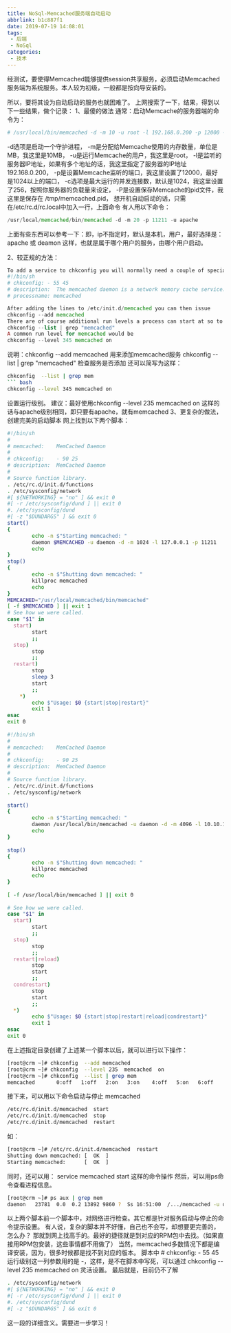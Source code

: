 ```yaml
---
title: NoSql-Memcached服务端自动启动
abbrlink: b1c887f1
date: 2019-07-19 14:08:01
tags:
 - 后端
 - NoSql
categories:
 - 技术
---
```


经测试，要使得Memcached能够提供session共享服务，必须启动Memcached服务端为系统服务。本人较为初级，一般都是按向导安装的。

所以，要将其设为自动启动的服务也就困难了。
上网搜索了一下，结果，得到以下一些结果，做个记录：
1、最傻的做法
通常：启动Memcache的服务器端的命令为：
``` php
# /usr/local/bin/memcached -d -m 10 -u root -l 192.168.0.200 -p 12000 -c 256 -P /tmp/memcached.pid
```
-d选项是启动一个守护进程，
-m是分配给Memcache使用的内存数量，单位是MB，我这里是10MB，
-u是运行Memcache的用户，我这里是root，
-l是监听的服务器IP地址，如果有多个地址的话，我这里指定了服务器的IP地址192.168.0.200，
-p是设置Memcache监听的端口，我这里设置了12000，最好是1024以上的端口，
-c选项是最大运行的并发连接数，默认是1024，我这里设置了256，按照你服务器的负载量来设定，
-P是设置保存Memcache的pid文件，我这里是保存在 /tmp/memcached.pid，
想开机自动启动的话，只需在/etc/rc.d/rc.local中加入一行，上面命令
有人用以下命令：
```` php
/usr/local/memcached/bin/memcached -d -m 20 -p 11211 -u apache
````
上面有些东西可以参考一下：即，ip不指定时，默认是本机，用户，最好选择是：apache 或 deamon
这样，也就是属于哪个用户的服务，由哪个用户启动。
 
2、较正规的方法：
``` php
To add a service to chkconfig you will normally need a couple of special comments below the shebang of a shell script:
#!/bin/sh   
# chkconfig: - 55 45  
# description:  The memcached daemon is a network memory cache service.   
# processname: memcached  

After adding the lines to /etc/init.d/memcached you can then issue
chkconfig --add memcached
There are of course additional run levels a process can start at so to check that you would issue
chkconfig --list | grep "memcached"
A common run level for memcached would be
chkconfig --level 345 memcached on
```
说明：chkconfig --add memcached 用来添加memcached服务
chkconfig --list | grep "memcached" 检查服务是否添加
还可以简写为这样：
``` bash
chkconfig  --list | grep mem
``` bash
chkconfig --level 345 memcached on
``` 
设置运行级别。
建议：最好使用chkconfig --level 235 memcached on 这样的话与apache级别相同，即只要有apache，就有memcached
3、更复杂的做法，创建完美的启动脚本
网上找到以下两个脚本：
 
 ``` bash
 #!/bin/sh   
 #   
 # memcached:    MemCached Daemon   
 #   
 # chkconfig:    - 90 25  
 # description:  MemCached Daemon   
 #   
 # Source function library.   
 . /etc/rc.d/init.d/functions   
 . /etc/sysconfig/network   
 #[ ${NETWORKING} = "no" ] && exit 0  
 #[ -r /etc/sysconfig/dund ] || exit 0  
 #. /etc/sysconfig/dund   
 #[ -z "$DUNDARGS" ] && exit 0  
 start()   
 {   
         echo -n $"Starting memcached: "  
         daemon $MEMCACHED -u daemon -d -m 1024 -l 127.0.0.1 -p 11211  
         echo   
 }   
 stop()   
 {   
         echo -n $"Shutting down memcached: "  
         killproc memcached   
         echo   
 }   
 MEMCACHED="/usr/local/memcached/bin/memcached"  
 [ -f $MEMCACHED ] || exit 1  
 # See how we were called.   
 case "$1" in   
   start)   
         start   
         ;;   
   stop)   
         stop   
         ;;   
   restart)   
         stop   
         sleep 3  
         start   
         ;;   
     *)   
         echo $"Usage: $0 {start|stop|restart}"  
         exit 1  
 esac   
 exit 0  
   
 #!/bin/sh   
 #   
 # memcached:    MemCached Daemon   
 #   
 # chkconfig:    - 90 25    
 # description:  MemCached Daemon   
 #   
 # Source function library.   
 . /etc/rc.d/init.d/functions   
 . /etc/sysconfig/network   
     
 start()    
 {   
         echo -n $"Starting memcached: "  
         daemon /usr/local/bin/memcached -u daemon -d -m 4096 -l 10.10.10.220 -p 58728  
         echo   
 }   
     
 stop()    
 {   
         echo -n $"Shutting down memcached: "  
         killproc memcached    
         echo   
 }   
     
 [ -f /usr/local/bin/memcached ] || exit 0  
     
 # See how we were called.   
 case "$1" in   
   start)   
         start   
         ;;   
   stop)   
         stop   
         ;;   
   restart|reload)   
         stop   
         start   
         ;;   
   condrestart)   
         stop   
         start   
         ;;   
   *)   
         echo $"Usage: $0 {start|stop|restart|reload|condrestart}"  
         exit 1  
 esac   
 exit 0  
 ```

在上述指定目录创建了上述某一个脚本以后，就可以进行以下操作：
 ``` bash
 [root@crm ~]# chkconfig  --add memcached 
 [root@crm ~]# chkconfig  --level 235  memcached  on
 [root@crm ~]# chkconfig  --list | grep mem
 memcached       0:off   1:off   2:on   3:on    4:off   5:on   6:off
 ```
接下来，可以用以下命令启动与停止 memcached
``` bash
/etc/rc.d/init.d/memcached  start  
/etc/rc.d/init.d/memcached  stop
/etc/rc.d/init.d/memcached  restart
```
如： 
``` bash
[root@crm ~]# /etc/rc.d/init.d/memcached  restart
Shutting down memcached: [  OK  ]
Starting memcached:      [  OK  ]
```
同时，还可以用：
service memcached start
这样的命令操作
然后，可以用ps命令查看进程信息。
``` bash
[root@crm ~]# ps aux | grep mem
daemon   23781  0.0  0.2 13892 9860 ?  Ss 16:51:00  /.../memcached -u daemon -d -m 1024 -l 172.16.0.106 -p 11211
```
以上两个脚本前一个脚本中，对网络进行检查。其它都是针对服务启动与停止的命令提示设置。
有人说，复杂的脚本并不好懂，自己也不会写，却想要更完善的，怎么办？
那就到网上找高手的。最好的捷径就是到对应的RPM包中去找。（如果直接用RPM包安装，这些事情都不用做了）
当然，memcached多数情况下都是编译安装，因为，很多时候都是找不到对应的版本。
脚本中 # chkconfig: - 55 45 运行级别这一列参数用的是 -，这样，是不在脚本中写死，可以通过 chkconfig  --level 235  memcached  on 灵活设置。
最后就是，目前仍不了解
``` bash
. /etc/sysconfig/network
#[ ${NETWORKING} = "no" ] && exit 0
#[ -r /etc/sysconfig/dund ] || exit 0
#. /etc/sysconfig/dund
#[ -z "$DUNDARGS" ] && exit 0
```
这一段的详细含义。需要进一步学习！